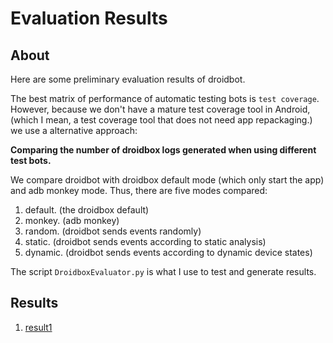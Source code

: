 # Evaluation Results

## About

Here are some preliminary evaluation results of droidbot.

The best matrix of performance of automatic testing bots is `test coverage`.
However, because we don't have a mature test coverage tool in Android, 
(which I mean, a test coverage tool that does not need app repackaging.)
we use a alternative approach:

**Comparing the number of droidbox logs generated when using different test bots.**

We compare droidbot with droidbox default mode (which only start the app) and adb monkey mode.
Thus, there are five modes compared:

1. default. (the droidbox default)
2. monkey. (adb monkey)
3. random. (droidbot sends events randomly)
4. static. (droidbot sends events according to static analysis)
5. dynamic. (droidbot sends events according to dynamic device states)

The script `DroidboxEvaluator.py` is what I use to test and generate results.

## Results

1. [result1](result1.md)